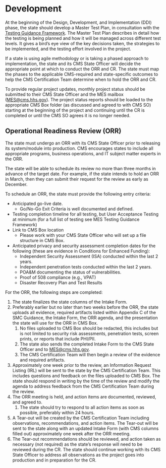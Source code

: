 # Development

At the beginning of the Design, Development, and Implementation (DDI) phase, the state should develop a Master Test Plan, in consultation with the [Testing Guidance Framework](https://www.medicaid.gov/medicaid/data-and-systems/downloads/mes-testing-guidance-framework.pdf). The Master Test Plan describes in detail how the testing is being planned and how it will be managed across different test levels. It gives a bird’s eye view of the key decisions taken, the strategies to be implemented, and the testing effort involved in the project. 

If a state is using agile methodology or is taking a phased approach to implementation, the state and its CMS State Officer will decide the appropriate point at which to conduct the ORR and CR. The state must map the phases to the applicable CMS-required and state-specific outcomes to help the CMS Certification Team determine when to hold the ORR and CR.

To provide regular project updates, monthly project status should be submitted to their CMS State Officer and the MES mailbox (MES@cms.hhs.gov). The project status reports should be loaded to the appropriate CMS Box folder (as discussed and agreed to with CMS SO) starting at the beginning of the project and continuing until the CR is completed or until the CMS SO agrees it is no longer needed.

## Operational Readiness Review (ORR)
The state must undergo an ORR with its CMS State Officer prior to releasing its system/module into production. CMS encourages states to include all appropriate programs, business operations, and IT subject matter experts in the ORR.

The state will be able to schedule its review no more than three months in advance of the target date. For example, if the state intends to hold an ORR in March, then they can submit their request for the review as early as December. 

To schedule an ORR, the state must provide the following entry criteria:
-	Anticipated go-live date. 
    -	Go/No-Go Exit Criteria is well documented and defined. 
-	Testing completion timeline for all testing, but User Acceptance Testing at minimum (for a full list of testing see MES Testing Guidance Framework)  
-	Link to CMS Box location
    -	Please work with your CMS State Officer who will set up a file structure in CMS Box.
-	Anticipated privacy and security assessment completion dates for the following (these are evidence in Conditions for Enhanced Funding): 
    -	Independent Security Assessment (ISA) conducted within the last 2 years.
    -	Independent penetration tests conducted within the last 2 years.
    -	POA&M documenting the status of vulnerabilities.
    -	Proof of 508 compliance (e.g., VPAT)
    -	Disaster Recovery Plan and Test Results

For the ORR, the following steps are completed:
1.	The state finalizes the state columns of the Intake Form.  
2.	Preferably earlier but no later than two weeks before the ORR, the state uploads all evidence, required artifacts listed within Appendix C of the SMC Guidance, the Intake Form, the ORR agenda, and the presentation the state will use for the ORR in CMS Box. 
    1.	No files uploaded to CMS Box should be redacted, this includes but is not limited to security risk assessments, penetration tests, screen prints, or reports that include PHI/PII.
    2.	The state also sends the completed Intake Form to the CMS State Officer and to MES@cms.hhs.gov. 
    3.	The CMS Certification Team will then begin a review of the evidence and required artifacts. 
3.	Approximately one week prior to the review, an Information Request Listing (IRL) will be sent to the state by the CMS Certification Team. This includes questions and feedback on the files uploaded to CMS Box. The state should respond in writing by the time of the review and modify the agenda to address feedback from the CMS Certification Team during the review.
4.	The ORR meeting is held, and action items are documented, reviewed, and agreed to. 
    1.	The state should try to respond to all action items as soon as possible, preferably within 24 hours.
5.	A Tear-out will be created by the CMS Certification Team including observations, recommendations, and action items. The Tear-out will be sent to the state along with an updated Intake Form (with CMS columns filled out) approximately one week after the ORR meeting.
6.	The Tear-out recommendations should be reviewed, and action taken as necessary (not required) as the state’s response will need to be reviewed during the CR. The state should continue working with its CMS State Officer to address all observations as the project goes into production and in preparation for the CR.


